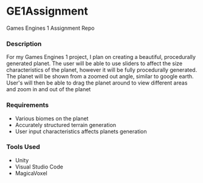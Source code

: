 # GE1Assignment
Games Engines 1 Assignment Repo
### Description
For my Games Engines 1 project, I plan on creating a beautiful, procedurally generated planet. The user will be able to use sliders to affect the size characteristics of the planet, however it will be fully procedurally generated. The planet will be shown from a zoomed out angle, similar to google earth. User's will then be able to drag the planet around to view different areas and zoom in and out of the planet 

### Requirements
- Various biomes on the planet
- Accurately structured terrain generation
- User input characteristics affects planets generation

### Tools Used
- Unity
- Visual Studio Code
- MagicaVoxel
